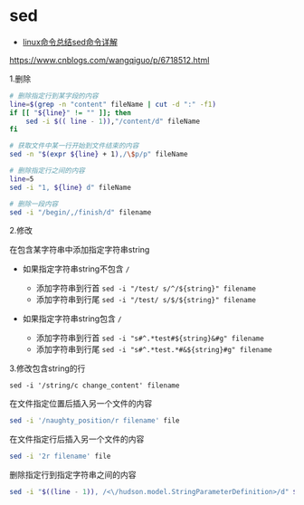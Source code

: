# sed

* [linux命令总结sed命令详解](https://www.cnblogs.com/ginvip/p/6376049.html)

https://www.cnblogs.com/wangqiguo/p/6718512.html


1.删除

```bash
# 删除指定行到某字段的内容
line=$(grep -n "content" fileName | cut -d ":" -f1)
if [[ "${line}" != "" ]]; then
	sed -i $(( line - 1)),"/content/d" fileName
fi

# 获取文件中某一行开始到文件结束的内容
sed -n "$(expr ${line} + 1),/\$p/p" fileName

# 删除指定行之间的内容
line=5
sed -i "1, ${line} d" fileName

# 删除一段内容
sed -i "/begin/,/finish/d" filename
```

2.修改

在包含某字符串中添加指定字符串string

* 如果指定字符串string不包含 `/`
    * 添加字符串到行首 `sed -i "/test/ s/^/${string}" filename`
    * 添加字符串到行尾 `sed -i "/test/ s/$/${string}" filename`

* 如果指定字符串string包含 `/`
    * 添加字符串到行首 `sed -i "s#^.*test#${string}&#g" filename`
    * 添加字符串到行尾 `sed -i "s#^.*test.*#&${string}#g" filename`

3.修改包含string的行

`sed -i '/string/c change_content' filename`



在文件指定位置后插入另一个文件的内容

```bash
sed -i '/naughty_position/r filename' file
```

在文件指定行后插入另一个文件的内容

```bash
sed -i '2r filename' file
```

删除指定行到指定字符串之间的内容

```bash
sed -i "$((line - 1)), /<\/hudson.model.StringParameterDefinition>/d" ${configFilename}
```

